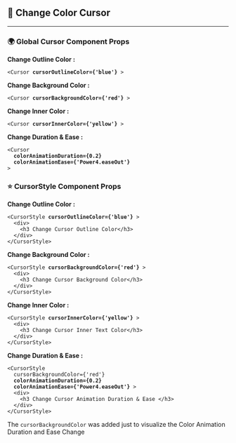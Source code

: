<h2>
🎨 Change Color Cursor
</h2>

<hr>

[//]: # (------------------------------------------)
<h3>🌍 Global Cursor Component Props </h3>

[//]: # (------------------------------------------)
<p> <b> Change Outline Color :</b> </p>
<pre><code>&lt;Cursor <b>cursorOutlineColor={'blue'}</b> &gt;
</code></pre>
<p> <b> Change Background Color :</b> </p>
<pre><code>&lt;Cursor <b>cursorBackgroundColor={'red'}</b> &gt;
</code></pre>
<p> <b> Change Inner Color :</b> </p>
<pre><code>&lt;Cursor <b>cursorInnerColor={'yellow'}</b> &gt;
</code></pre>
<p> <b> Change Duration & Ease :</b> </p>
<pre><code>&lt;Cursor 
  <b>colorAnimationDuration={0.2}
  colorAnimationEase={'Power4.easeOut'}</b>
&gt;
</code></pre>

[//]: # (------------------------------------------)
<h3>⭐️ CursorStyle Component Props </h3>

[//]: # (------------------------------------------)
<p> <b> Change Outline Color :</b> </p>
<pre><code>&lt;CursorStyle <b>cursorOutlineColor={'blue'}</b> &gt;
  &lt;div&gt;
    &lt;h3 Change Cursor Outline Color&lt;/h3&gt;
  &lt;/div&gt;
&lt;/CursorStyle&gt;
</code></pre>

<p> <b> Change Background Color :</b> </p>
<pre><code>&lt;CursorStyle <b>cursorBackgroundColor={'red'}</b> &gt;
  &lt;div&gt;
    &lt;h3 Change Cursor Background Color&lt;/h3&gt;
  &lt;/div&gt;
&lt;/CursorStyle&gt;
</code></pre>

<p> <b> Change Inner Color :</b> </p>
<pre><code>&lt;CursorStyle <b>cursorInnerColor={'yellow'}</b> &gt;
  &lt;div&gt;
    &lt;h3 Change Cursor Inner Text Color&lt;/h3&gt;
  &lt;/div&gt;
&lt;/CursorStyle&gt;
</code></pre>

<p> <b> Change Duration & Ease :</b> </p>
<pre><code>&lt;CursorStyle 
  cursorBackgroundColor={'red'}
  <b>colorAnimationDuration={0.2}
  colorAnimationEase={'Power4.easeOut'}</b> &gt;
  &lt;div&gt;
    &lt;h3 Change Cursor Animation Duration & Ease &lt;/h3&gt;
  &lt;/div&gt;
&lt;/CursorStyle&gt;
</code></pre>
<p>The <code>cursorBackgroundColor</code> was added just to visualize the Color Animation Duration and Ease Change</p>


